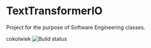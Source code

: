 # TextTransformerIO
Project for the purpose of Software Engineering classes.

cokolwiek
![Build status](https://travis-ci.org/SelethenPL/TextTransformerIO.svg?branch=master)
